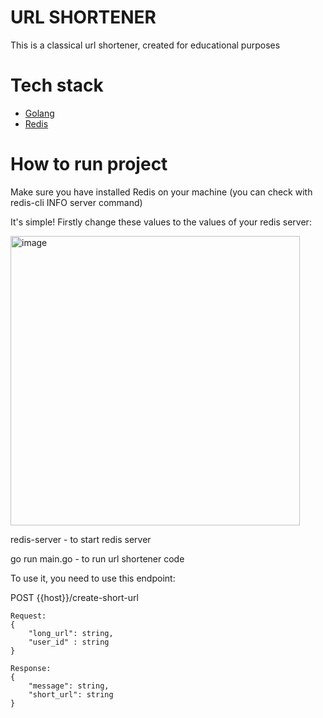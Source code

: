 # URL SHORTENER
This is a classical url shortener, created for educational purposes
# Tech stack
- [Golang](https://go.dev/)
- [Redis](https://redis.io/)
# How to run project
Make sure you have installed Redis on your machine (you can check with redis-cli INFO server command)

It's simple! 
Firstly change these values to the values of your redis server:

<img width="463" alt="image" src="https://github.com/BohdanStarunskyi/GoUrlShortener/assets/91286770/425fb6c5-fb14-4bae-a301-43d1984657ab">

redis-server - to start redis server

go run main.go - to run url shortener code

To use it, you need to use this endpoint:

POST {{host}}/create-short-url
```
Request:
{
    "long_url": string,
    "user_id" : string
}

Response: 
{
    "message": string,
    "short_url": string
}
```
